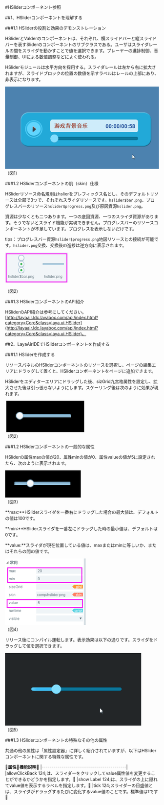 #HSliderコンポーネント参照



##1、HSliderコンポーネントを理解する

###1.1 HSliderの役割と効果のデモンストレーション

HSliderとValderのコンポーネントは、それぞれ、横スライドバーと縦スライドバーを表すSliderのコンポーネントのサブクラスである。ユーザはスライダレールの間をスライダを動かすことで値を選択できます。プレーヤーの進捗制御、音量制御、UIによる数値調整などによく使われる。

HSliderモジュールは水平方向を採用する。スライダレールは左から右に拡大されますが、スライドブロックの位置の数値を示すラベルはレールの上部にあり、非表示になります。

​![图片1.gif](img/1.gif)<br/>
（図1）



###1.2 HSliderコンポーネントの肌（skin）仕様

HSliderリソース命名規則はhslierをプレフィックス名とし、そのデフォルトリソースは全部で3つで、それぞれスライダリソースです。`hslider$bar.png`、プログレスバーのリソース`hslider$progress.png`及び原図資源`hslider.png`。

資源は少なくとも二つあります。一つの底図資源、一つのスライダ資源があります。そうでないとスライド機能が実現できません。プログレスバーのリソースコンポーネントが不足しています。プログレスを表示しないだけです。

tips：プログレスバー資源`hslider$progress.png`地図リソースとの接続が可能です。`hslider.png`交換、交換後の進捗は逆方向に表示されます。

![图片0.png](img/1.png)<br/>

（図2）



###1.3 HSliderコンポーネントのAPI紹介

HSliderのAPI紹介は参考にしてください。[http://layaair.ldc.layabox.com/api/index.html?category=Core&class=laya.ui.HSlider](http://layaair.ldc.layabox.com/api/index.html?category=Core&class=laya.ui.HSlider)。



##2、LayaAirIDEでHSliderコンポーネントを作成する

###1.1 HSliderを作成する

リソースパネルのHSliderコンポーネントのリソースを選択し、ページの編集エリアにドラッグして置くと、HSliderコンポーネントをページに追加できます。

HSliderをエディターエリアにドラッグした後、sizGrid九宮格属性を設定し、拡大させた後は引っ張らないようにします。スケーリング後は次のように効果が現れます。



​        ![图片2.png](img/2.png)<br/>
（図2）

###1.2 HSliderコンポーネントの一般的な属性

HSliderの属性maxの値が20、属性minの値が0、属性valueの値が5に設定されたら、次のように表示されます。

​![图片3.png](img/3.png)<br/>
（図3）

**max:**HSliderスライダを一番右にドラッグした場合の最大値は、デフォルトの値は100です。

**min:**HSliderスライダを一番左にドラッグした時の最小値は、デフォルトは0です。

**value:**スライダが現在位置している値は、maxまたはminに等しいか、またはそれらの間の値です。

​![图片4.png](img/4.png)<br/>
（図4）

リリース後にコンパイル運転します。表示効果は以下の通りです。スライダをドラッグして値を選択できます。

​![图片5.gif](img/5.gif)<br/>
（図5）



###1.3 HSliderコンポーネントの特殊なその他の属性

共通の他の属性は「属性設定器」に詳しく紹介されていますが、以下はHSliderコンポーネントに関する特殊な属性です。

𞓜**属性**𞓜**機能説明**𞓜
|-------------------------------------------|
|allowClickBack 124;は、スライダーをクリックしてvalue属性値を変更することができるかどうかを指定します。𞓜
|show Label 124;は、スライダの上に隠れてvalue値を表示するラベルを指定します。𞓜
|tick 124;スライダーの目盛値とは、スライダがドラッグするたびに変化するvalue値のことです。標準値は1です𞓜


 
